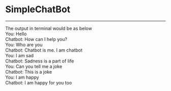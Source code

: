 ﻿# SimpleChatBot
 
 <hr>
The output in terminal would be as below<br>
You: Hello<br>
Chatbot: How can I help you?<br>
You: Who are you<br>
Chatbot: Chatbot is me. I am chatbot<br>
You: I am sad<br>
Chatbot: Sadness is a part of life<br>
You: Can you tell me a joke<br>
Chatbot: This is a joke<br>
You: I am happy<br>
Chatbot: I am happy for you too<br>
